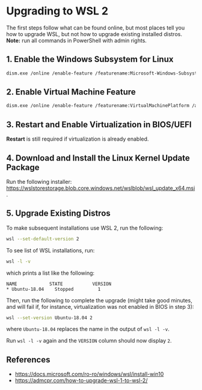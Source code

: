 # Upgrading to WSL 2

The first steps follow what can be found online, but most places tell you how to upgrade WSL, but not how to upgrade existing installed distros. **Note:** run all commands in PowerShell with admin rights. 

## 1. Enable the Windows Subsystem for Linux

```bash
dism.exe /online /enable-feature /featurename:Microsoft-Windows-Subsystem-Linux /all /norestart
```

## 2. Enable Virtual Machine Feature

```bash
dism.exe /online /enable-feature /featurename:VirtualMachinePlatform /all /norestart
```

## 3. Restart and Enable Virtualization in BIOS/UEFI

**Restart** is still required if virtualization is already enabled.

## 4. Download and Install the Linux Kernel Update Package

Run the following installer: https://wslstorestorage.blob.core.windows.net/wslblob/wsl_update_x64.msi.

## 5. Upgrade Existing Distros

To make subsequent installations use WSL 2, run the following:

```bash
wsl --set-default-version 2
```

To see list of WSL installations, run:

```bash
wsl -l -v
```

which prints a list like the following:

```text
NAME            STATE           VERSION
* Ubuntu-18.04    Stopped         1
```

Then, run the following to complete the upgrade (might take good minutes, and will fail if, for instance, virtualization was not enabled in BIOS in step 3):

```bash
wsl --set-version Ubuntu-18.04 2
```

where `Ubuntu-18.04` replaces the name in the output of `wsl -l -v`.

Run `wsl -l -v` again and the `VERSION` column should now display `2`.

## References

* https://docs.microsoft.com/ro-ro/windows/wsl/install-win10
* https://admcpr.com/how-to-upgrade-wsl-1-to-wsl-2/
